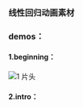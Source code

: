 ### 线性回归动画素材
### demos：
#### 1.beginning：
![1 片头](https://github.com/user-attachments/assets/e246ee81-fb0b-42a6-8e5d-d3aaa168ad45)
#### 2.intro：
